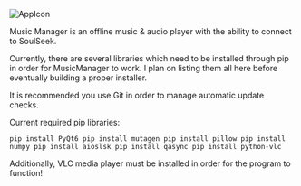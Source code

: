 
![AppIcon](https://github.com/user-attachments/assets/9e74d8fc-1e6a-47c4-b3ab-9ba674247038)

Music Manager is an offline music & audio player with the ability to connect to SoulSeek.


Currently, there are several libraries which need to be installed through pip in order for MusicManager to work. I plan on listing them all here before eventually building a proper installer.


It is recommended you use Git in order to manage automatic update checks.

Current required pip libraries:

`pip install PyQt6
pip install mutagen
pip install pillow
pip install numpy
pip install aioslsk
pip install qasync
pip install python-vlc`

Additionally, VLC media player must be installed in order for the program to function!
